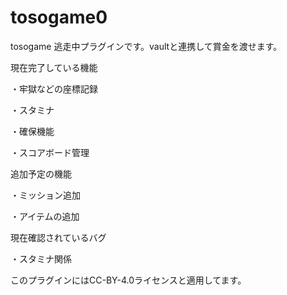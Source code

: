 # tosogame0
tosogame
逃走中プラグインです。vaultと連携して賞金を渡せます。


現在完了している機能

・牢獄などの座標記録

・スタミナ

・確保機能

・スコアボード管理



追加予定の機能

・ミッション追加

・アイテムの追加



現在確認されているバグ

・スタミナ関係


このプラグインにはCC-BY-4.0ライセンスと適用してます。



